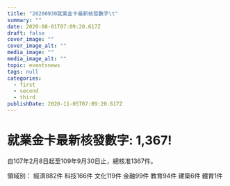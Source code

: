 ```yaml
---
title: "20200930就業金卡最新核發數字\t"
summary: ""
date: 2020-08-01T07:09:20.617Z
draft: false
cover_image: ""
cover_image_alt: ""
media_image: ""
media_image_alt: ""
topic: eventsnews
tags: null
categories:
  - first
  - second
  - third
publishDate: 2020-11-05T07:09:20.617Z
---
```

# 就業金卡最新核發數字: 1,367!

自107年2月8日起至109年9月30日止，總核准1367件。

領域別：
經濟882件
科技166件
文化119件
金融99件
教育94件
建築6件
體育1件